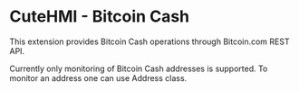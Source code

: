 # CuteHMI - Bitcoin Cash

This extension provides Bitcoin Cash operations through Bitcoin.com REST API.

Currently only monitoring of Bitcoin Cash addresses is supported. To monitor an address one can use Address class.
